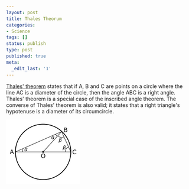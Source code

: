 ```yaml
---
layout: post
title: Thales Theorum
categories:
- Science
tags: []
status: publish
type: post
published: true
meta:
  _edit_last: '1'
---
```

[Thales' theorem](http://en.wikipedia.org/wiki/Thales'_theorem) states that if A, B and C are points on a circle where the line AC is a diameter of the circle, then the angle ABC is a right angle. Thales' theorem is a special case of the inscribed angle theorem. The converse of Thales' theorem is also valid; it states that a right triangle's hypotenuse is a diameter of its circumcircle.

![](/img/thales_theorum.png "thales_theorum")
